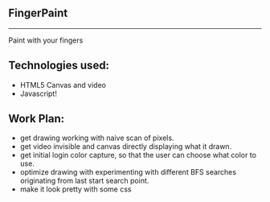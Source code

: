 FingerPaint
------------
------------
Paint with your fingers

Technologies used:
------------------
* HTML5 Canvas and video
* Javascript!

Work Plan:
---------
* get drawing working with naive scan of pixels.
* get video invisible and canvas directly displaying what it drawn.
* get initial login color capture, so that the user can choose what color to use.
* optimize drawing with experimenting with different BFS searches originating from last start search point.
* make it look pretty with some css
